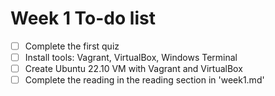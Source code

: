 # Week 1 To-do list

- [ ] Complete the first quiz
- [ ] Install tools: Vagrant, VirtualBox, Windows Terminal
- [ ] Create Ubuntu 22.10 VM with Vagrant and VirtualBox
- [ ] Complete the reading in the reading section in 'week1.md'